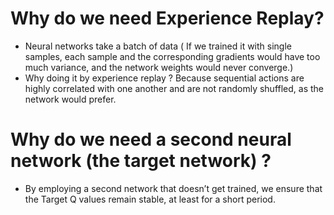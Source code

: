 # Why do we need Experience Replay?
- Neural networks take a batch of data ( If we trained it with single samples, each sample and the corresponding gradients would have too much variance, and the network weights would never converge.)
- Why doing it by experience replay ? Because sequential actions are highly correlated with one another and are not randomly shuffled, as the network would prefer.

# Why do we need a second neural network (the target network) ?
- By employing a second network that doesn’t get trained, we ensure that the Target Q values remain stable, at least for a short period. 